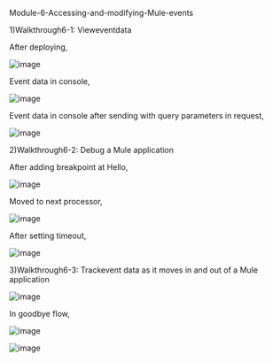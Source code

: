 Module-6-Accessing-and-modifying-Mule-events

1)Walkthrough6-1: Vieweventdata

After deploying,

![image](https://user-images.githubusercontent.com/70746268/120813046-28b42800-c56b-11eb-90f9-05f8820bc668.png)

Event data in console,

![image](https://user-images.githubusercontent.com/70746268/120813194-4bded780-c56b-11eb-81d8-9891d5dcdef1.png)

Event data in console after sending with query parameters in request,

![image](https://user-images.githubusercontent.com/70746268/120813623-b0019b80-c56b-11eb-9f20-ac7c0e886f02.png)

2)Walkthrough6-2: Debug a Mule application  

After adding breakpoint at Hello,

![image](https://user-images.githubusercontent.com/70746268/120814823-dd027e00-c56c-11eb-9aac-1f1444d9d897.png)

Moved to next processor,

![image](https://user-images.githubusercontent.com/70746268/120815050-1affa200-c56d-11eb-802e-d0629de4b0fe.png)

After setting timeout,

![image](https://user-images.githubusercontent.com/70746268/120817457-5d29e300-c56f-11eb-8463-4f786d04986e.png)

3)Walkthrough6-3: Trackevent data as it moves in and out of a Mule application

![image](https://user-images.githubusercontent.com/70746268/120821889-792f8380-c573-11eb-95ce-2ef7578a28c4.png)

In goodbye flow,

![image](https://user-images.githubusercontent.com/70746268/120822057-a5e39b00-c573-11eb-991d-91d0044a0ed0.png)

![image](https://user-images.githubusercontent.com/70746268/120822105-b3992080-c573-11eb-8274-1313fcd13ef8.png)


